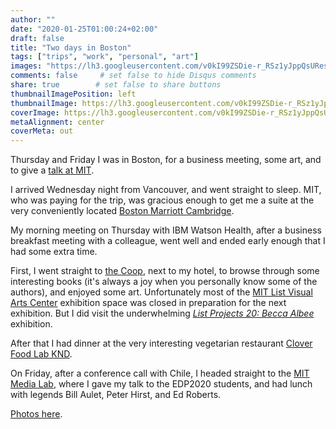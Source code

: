 ```yaml
---
author: ""
date: "2020-01-25T01:00:24+02:00"
draft: false
title: "Two days in Boston"
tags: ["trips", "work", "personal", "art"]
images: "https://lh3.googleusercontent.com/v0kI99ZSDie-r_RSz1yJppQsUResCg6wLHaSDvWV4-ciB0C6z525wVLQE8EzanG1RvLi0IrP-pg98LtKa6XcLW0WgnJzgMJ0Lq9pnolH9XtQlyGT0e3-6CbclavUSzEvEA1c9sKyPfk=w1920-h1080"
comments: false     # set false to hide Disqus comments
share: true        # set false to share buttons
thumbnailImagePosition: left
thumbnailImage: https://lh3.googleusercontent.com/v0kI99ZSDie-r_RSz1yJppQsUResCg6wLHaSDvWV4-ciB0C6z525wVLQE8EzanG1RvLi0IrP-pg98LtKa6XcLW0WgnJzgMJ0Lq9pnolH9XtQlyGT0e3-6CbclavUSzEvEA1c9sKyPfk=w1920-h1080
coverImage: https://lh3.googleusercontent.com/v0kI99ZSDie-r_RSz1yJppQsUResCg6wLHaSDvWV4-ciB0C6z525wVLQE8EzanG1RvLi0IrP-pg98LtKa6XcLW0WgnJzgMJ0Lq9pnolH9XtQlyGT0e3-6CbclavUSzEvEA1c9sKyPfk=w1920-h1080
metaAlignment: center
coverMeta: out
---
```


Thursday and Friday I was in Boston, for a business meeting, some art, and to give a [talk at MIT](https://blog.cortell.net/2020/01/my-talk-at-mit/).

<!--more-->

I arrived Wednesday night from Vancouver, and went straight to sleep. MIT, who was paying for the trip, was gracious enough to get me a suite at the very conveniently located [Boston Marriott Cambridge](https://www.marriott.com/hotels/travel/boscb-boston-marriott-cambridge/).

My morning meeting on Thursday with IBM Watson Health, after a business breakfast meeting with a colleague, went well and ended early enough that I had some extra time.

First, I went straight to [the Coop](https://store.thecoop.com/mit/), next to my hotel, to browse through some interesting books (it's always a joy when you personally know some of the authors), and enjoyed some art. Unfortunately most of the [MIT List Visual Arts Center](https://listart.mit.edu) exhibition space was closed in preparation for the next exhibition. But I did visit the underwhelming *[List Projects 20: Becca Albee](https://listart.mit.edu/exhibitions/list-projects-becca-albee)* exhibition.

After that I had dinner at the very interesting vegetarian restaurant [Clover Food Lab KND](https://www.cloverfoodlab.com/locations/location/?l=cloverknd).

On Friday, after a conference call with Chile, I headed straight to the [MIT Media Lab](https://www.media.mit.edu/), where I gave my talk to the EDP2020 students, and had lunch with legends Bill Aulet, Peter Hirst, and Ed Roberts.

[Photos here](https://photos.app.goo.gl/YkyQtQcL3rTKRZaE9).

<script src="https://cdn.jsdelivr.net/npm/publicalbum@latest/embed-ui.min.js" async></script>
<div class="pa-gallery-player-widget" style="width:100%; height:480px; display:none;"
  data-link="https://photos.app.goo.gl/YkyQtQcL3rTKRZaE9"
  data-title="26 new photos by Jorge Cortell">
  <object data="https://lh3.googleusercontent.com/tyldtnlBzl3erMDMT1A4e6yH36XjAwSpPic7xOIVIghAZy1-iAElpX8VT4vBcTm12UWs2NcYZHIiZ9GAFXA0r-yJxfhPVjvXPKyPTZV-_QpYkpVzERj5hacyfoANdBcY5ow8trneS1o=w1920-h1080"></object>
  <object data="https://lh3.googleusercontent.com/gsyH6yzHVugc-tjjyKVOohSzQXIlNpnlz-cJZxPV5JGWqDO9xrTk5zdZV9C8U6JRMsHwe0x2lG4lJEtejdTfNFWNERQcq6Fp25VNFsbFX9cjLKv-M-eY2nt4GAQxi0JOgio5WkqDDow=w1920-h1080"></object>
  <object data="https://lh3.googleusercontent.com/fym8VC3c55jmEtqj2OyNp2pOllbpyRYN5VEbIoW6fDuWp48XwMXzWRFWQhxScdUYSRlpEMG6gvLPt1-Oi-mrOTI0-DHqMW6CiXoulSVZamK17bUGE7I6rtxX1AdelPUI3UokN08P_1I=w1920-h1080"></object>
  <object data="https://lh3.googleusercontent.com/bE4ZGIeyBFZ2mk3sSC6QfjSqqQbc4t1Sz0A-lNjQoKYT0JEeuWm-PjwmQBq97RlCwqcMxCxv5y-V1tg1UU1WmJLUNNSrFdb7opgGfzmq-zvcacRbiHCJ22Ke0KRkRl867gCLInKs4QE=w1920-h1080"></object>
  <object data="https://lh3.googleusercontent.com/Fuzu53fCNB1FuJx6sv7YZKhkF8ZWKe8W6EoRoqbkocGMR5Dow0Q9PsHItOoIoUOfLiZ1HComuuhE2A46w5i_uHO2dUzzg0mWhDJxS7RvQ7tzpcbeU2wDjlZdMPD-9jYAaeRwP9bTWbk=w1920-h1080"></object>
  <object data="https://lh3.googleusercontent.com/Se062l0QrosJx3ySgxbspB5og1180eFJlViRONXXWT61F-oDeUIA3T7h1s873I3zsoPXPhmwVx7jgRUxR2R6Hoh5dU881cHUJUvb3E-8yArOXFNX7nn_OSiRtS1iML1r5DMW6fVHr-w=w1920-h1080"></object>
  <object data="https://lh3.googleusercontent.com/YBIDlkTh3do3vvrqK0iRFRAB-Cjd4o6Bd_pZv-dj5lQXwv8jK0aGsecpco0DJqTiPGrKWN8JDPWzhrU9VYYgMvrkLX8p96UyMKCza3O2q8U--E23k00ARAKrBnt8QF8nm3lFRJbvJFs=w1920-h1080"></object>
  <object data="https://lh3.googleusercontent.com/dZjZKlAMp2JSPJqSQDIMhxlZJZAueGNFnTXzLaJlK4KBch46GBDa5eZmCl_UGfUbWA_kuv-97Ll4GY7eCk93MKkP4WK1F0fBTKcW_yBgqrE0Jvi-mzzVZ5gDp3PuNYQ_59NMrcNR6G0=w1920-h1080"></object>
  <object data="https://lh3.googleusercontent.com/Uy8RWp5fwMl4gQxmPByXdocQj_UNq4ejj1lvNmBzCON-RFJP6HYwWjtOq6uXhr3FN-QLej2VNtDk-WIBn0Sfhb-HzBQkjY39zseWoSK4pcAFw_q9_LtBbYPUfXI8GpNMQZ071NOvJMw=w1920-h1080"></object>
  <object data="https://lh3.googleusercontent.com/tukM_shwGw9il4V0XxLkRV6ivkhOP51txm3oL2skl5KZT-lK7cnb-zrmNCtO-moyadEzJlFHsEiR31ukNcC-KN1rfJcJBbmPbtOk-UtFkoOIxaSF2OdhjCIxdM1i4xuQzsqYetM3rWk=w1920-h1080"></object>
  <object data="https://lh3.googleusercontent.com/XhGbG3Bmz-brxdVGdgqnBEvmOEMCWsfEZ35Il2HrXGnKsFsY9hGqR5-MfDrbhjWhutkXssO34Es0b4VE7CGNDyVNNu1s6dj_ryaLoPO-jl4OpT_mZxayinX8TA5dJYdaHxmQSimqTMA=m37" type="video/mp4"></object>
  <object data="https://lh3.googleusercontent.com/hwMYG2Ol9wtmuaLwWGGjSir9GHn1sz4X48CwH8H0zDYwKrdJB_6JXHgXrPnhTKFeKd3P0MJ-N4brnoDBBZVHxyeBgO2VHMCG7itQ39tYewSX4npu-nnOhDz8yxImLDDdYxGGHQJAAs0=w1920-h1080"></object>
  <object data="https://lh3.googleusercontent.com/8tQyXOgcj7l555WNWccOI9bHQHrbiImugaIB72Ms_XsT-au5LvokgNv9PIovwreb7NGkU7aiNaAv5fOEjb4aQod6HszaYN5KrHaIQeIQPgTmNhGRtRhpZW79wvp6OU39pdwkpU3vYdY=w1920-h1080"></object>
  <object data="https://lh3.googleusercontent.com/HiwpbpkKJVsdfNweuOPyotF5H7_tgD6-FZpRXroB4E1ZqlciiKlfTd2mi5oWW6uDiYxPSoR3f4MZaV7f_ymGf9LRmxZnsN5X361B5-GSqqQoFEX6HO4JJszh7Esa089O0yh3mBT3zC4=w1920-h1080"></object>
  <object data="https://lh3.googleusercontent.com/P9fFkDKVNCW73305lovwjyr_aTYHpbe416GCyXqcceypX-4VHromkbB2aCrd4zgdrap9EaWN9fiB3fh2QyT4zTgrrYGHY1vfS_24LaVM2zqDGwvdD_CmDijxxGTxfwvEyZ0fmgh_UeE=w1920-h1080"></object>
  <object data="https://lh3.googleusercontent.com/QJlE2tK9GbEi1udhjkvm11uAtEBqFYDiYflBhD-O-Jh4hyEttAbx6b4fxxm0CvfxoJ2fXy-_a4HRzK77ujv4Ysf_1oOihOkfSCOn_OLUHFBxvOsSum21vF-baXcnE_PoSES7k-TKFek=w1920-h1080"></object>
  <object data="https://lh3.googleusercontent.com/_Mdp5f2dn1SK_CeEwSelcL953SlmgPMeLXbV1Wh_O9sG_XLh6wauDZUGtRWQluV8dnVe2AWyJRArXrbB6LB-zxOCaEZswqHRUiInlxodF-XmPi-ShEckAT2X7EFfTUnTffHPPJyPluE=w1920-h1080"></object>
  <object data="https://lh3.googleusercontent.com/sPZdDK6JcUZSxFZjbY_4nwfkO7Vp5dC5ln6a2yzZhQ4Mzh5wt9_cVTFAsTXxWBV__6EU9wDsIbB7OsWAtA7z1QyvNm0jYgSE19wyGSBGN38bF_GBFMjy59Hr2FUtBRLgg-JmP4Pg6o4=w1920-h1080"></object>
  <object data="https://lh3.googleusercontent.com/P9hnr68BiRM4irdCEWwq3PLEREUXUU-gGbCY4Zjm8uHJ9FTqcM6_q0IQ-Ig-FMc9rTRHUwPqKyGd6KRfVjHtyY2XbMK2yc4au43XrVJArjEiDKPw8OuHC_jI0houmvmUW4STrrsUtTM=w1920-h1080"></object>
  <object data="https://lh3.googleusercontent.com/KjFNpgtKvVNOf0xXMaiwmhdmF3CFv4O-VvlElTZx_7ylOBheWowGmVbI-NP5zc9ADus3IHFXFofGUwk3LrI3oYvyT6nYgCRcO4WbaYZ7BNKt2Wp-dYkHWKgvQJ2-ULbWvySvlaphYOg=w1920-h1080"></object>
  <object data="https://lh3.googleusercontent.com/pVNvMqT22ivWyyI9Sre__R0gpfsBi5C3LdG59wLP2YEHDzNr1j09lNaCtjqvP5HugEFV7LZYBsKXeLvkKSs7ASYNEnb4gxhcfWVmCrhz2nQhcHZkRbXrWhq9wRftsm78GvvRYPfsgtE=w1920-h1080"></object>
  <object data="https://lh3.googleusercontent.com/_Qn7qte3r5n5w44g0ICUUjCJi2SVHXJmKk-gzGQlPwFLB-qn3B5qHSBwBqOV0epB-HfXn0SBLyWza8X1CUs_3RJXGBcW71NE1bHTJ6jrTVxtiJIfwSC-ro4lS71HdG5o2R1evDQ1rk0=w1920-h1080"></object>
  <object data="https://lh3.googleusercontent.com/xaw_FL6Gi3flDgcwKikbTmQpZONH4scygUEAp9iwVSRhD-mE0b9LGbmloS4JeSTOq8swnw23Rb-DLbmCT_MggqQnt4MMyWZe93XDSdrRaeGNGJkdTIEiBnIaLpFuCGuWG-kxAYdKjpo=w1920-h1080"></object>
  <object data="https://lh3.googleusercontent.com/Vo6knUarksyJ4RNn5rrcUkg7Qjo5NeaYJWRNDZEp_wNWLuOCpJGt7a84MquO3loktBnD660MsYWCzJYFBBhWugDllCEe_tsIWXhqLymwl5ZBLnCwC0RYUtrBnl9PXIsC07DTKsexKpg=w1920-h1080"></object>
  <object data="https://lh3.googleusercontent.com/eS-k2unePiCH3IYHO2C5Cu6rnfUHYr8DaLr27tPvpHh37FN_nxFACvMyBRzETlLj1-VpyV_8dJQokTTozdVNqG9aZXRIhFrdZr4uaOG3eBH0MdXVQkCA3beqGz_2rUsR1XACnf7i0vg=w1920-h1080"></object>
  <object data="https://lh3.googleusercontent.com/2xuASxwYoYVj4Jz19260gRblDDd0MTwMKmLcHIZnhk-M6DVZkPK7weBkyw3mLwmW1S74MiObrUk6RINXZ_ZbAwpcnz16NiWLLU3JG_T1u6N3t0rYr1es_Phr_48WyK0cwWlHcPVq5hg=w1920-h1080"></object>
</div>
